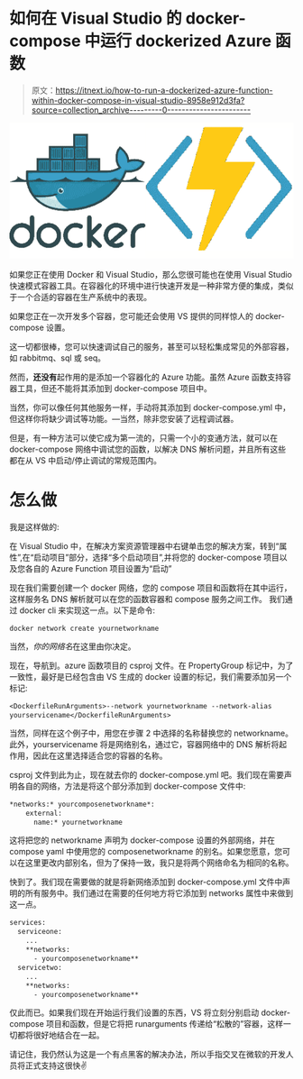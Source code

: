 # 如何在 Visual Studio 的 docker-compose 中运行 dockerized Azure 函数

> 原文：<https://itnext.io/how-to-run-a-dockerized-azure-function-within-docker-compose-in-visual-studio-8958e912d3fa?source=collection_archive---------0----------------------->

![](img/850833b421728f7e30fae10789a1fbeb.png)

如果您正在使用 Docker 和 Visual Studio，那么您很可能也在使用 Visual Studio 快速模式容器工具。在容器化的环境中进行快速开发是一种非常方便的集成，类似于一个合适的容器在生产系统中的表现。

如果您正在一次开发多个容器，您可能还会使用 VS 提供的同样惊人的 docker-compose 设置。

这一切都很棒，您可以快速调试自己的服务，甚至可以轻松集成常见的外部容器，如 rabbitmq、sql 或 seq。

然而，**还没有**起作用的是添加一个容器化的 Azure 功能。虽然 Azure 函数支持容器工具，但还不能将其添加到 docker-compose 项目中。

当然，你可以像任何其他服务一样，手动将其添加到 docker-compose.yml 中，但这样你将缺少调试等功能。—当然，除非您安装了远程调试器。

但是，有一种方法可以使它成为第一流的，只需一个小的变通方法，就可以在 docker-compose 网络中调试您的函数，以解决 DNS 解析问题，并且所有这些都在从 VS 中启动/停止调试的常规范围内。

# 怎么做

我是这样做的:

在 Visual Studio 中，在解决方案资源管理器中右键单击您的解决方案，转到“属性”,在“启动项目”部分，选择“多个启动项目”,并将您的 docker-compose 项目以及您各自的 Azure Function 项目设置为“启动”

现在我们需要创建一个 docker 网络，您的 compose 项目和函数将在其中运行，这样服务名 DNS 解析就可以在您的函数容器和 compose 服务之间工作。
我们通过 docker cli 来实现这一点。以下是命令:

```
docker network create yournetworkname
```

当然，*你的网络名*在这里由你决定。

现在，导航到。azure 函数项目的 csproj 文件。在 PropertyGroup 标记中，为了一致性，最好是已经包含由 VS 生成的 docker 设置的标记，我们需要添加另一个标记:

```
<DockerfileRunArguments>--network yournetworkname --network-alias yourservicename</DockerfileRunArguments>
```

当然，同样在这个例子中，用您在步骤 2 中选择的名称替换您的 networkname。此外，yourservicename 将是网络别名，通过它，容器网络中的 DNS 解析将起作用，因此在这里选择适合您的容器的名称。

csproj 文件到此为止，现在就去你的 docker-compose.yml 吧。我们现在需要声明各自的网络，方法是将这个部分添加到 docker-compose 文件中:

```
*networks:* yourcomposenetworkname*:
    external:
      name:* yournetworkname
```

这将把您的 networkname 声明为 docker-compose 设置的外部网络，并在 compose yaml 中使用您的 composenetworkname 的别名。如果您愿意，您可以在这里更改内部别名，但为了保持一致，我只是将两个网络命名为相同的名称。

快到了。我们现在需要做的就是将新网络添加到 docker-compose.yml 文件中声明的所有服务中。我们通过在需要的任何地方将它添加到 networks 属性中来做到这一点。

```
services:
  serviceone:
    ...
    **networks:
      - yourcomposenetworkname**
  servicetwo:
    ...
    **networks:
      - yourcomposenetworkname**
```

仅此而已。如果我们现在开始运行我们设置的东西，VS 将立刻分别启动 docker-compose 项目和函数，但是它将把 runarguments 传递给“松散的”容器，这样一切都将很好地结合在一起。

请记住，我仍然认为这是一个有点黑客的解决办法，所以手指交叉在微软的开发人员将正式支持这很快✌️